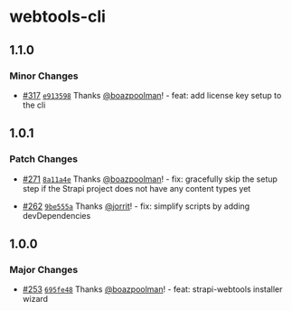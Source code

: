 # webtools-cli

## 1.1.0

### Minor Changes

- [#317](https://github.com/pluginpal/strapi-webtools/pull/317) [`e913598`](https://github.com/pluginpal/strapi-webtools/commit/e91359874df631fddd8c8ea3ef958805a511f4c8) Thanks [@boazpoolman](https://github.com/boazpoolman)! - feat: add license key setup to the cli

## 1.0.1

### Patch Changes

- [#271](https://github.com/pluginpal/strapi-webtools/pull/271) [`8a11a4e`](https://github.com/pluginpal/strapi-webtools/commit/8a11a4ef53b1202a7f88f71247158623b8ae1eb9) Thanks [@boazpoolman](https://github.com/boazpoolman)! - fix: gracefully skip the setup step if the Strapi project does not have any content types yet

- [#262](https://github.com/pluginpal/strapi-webtools/pull/262) [`9be555a`](https://github.com/pluginpal/strapi-webtools/commit/9be555a65e8eb7c5291c0210ce58115a847d3297) Thanks [@jorrit](https://github.com/jorrit)! - fix: simplify scripts by adding devDependencies

## 1.0.0

### Major Changes

- [#253](https://github.com/pluginpal/strapi-webtools/pull/253) [`695fe48`](https://github.com/pluginpal/strapi-webtools/commit/695fe482f8ccb2b7ab0fa1e420445a06065792de) Thanks [@boazpoolman](https://github.com/boazpoolman)! - feat: strapi-webtools installer wizard
